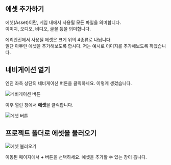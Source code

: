 ## 에셋 추가하기

에셋(Asset)이란, 게임 내에서 사용될 모든 파일을 의미합니다.  
이미지, 오디오, 비디오, 글꼴 등을 의미합니다.

에리엔진에서 사용될 에셋은 크게 위의 4종류로 나뉩니다.  
일단 아무런 에셋을 추가해보도록 합시다. 저는 예시로 이미지를 추가해보도록 하겠습니다.

## 네비게이션 열기

엔진 좌측 상단의 네비게이션 버튼을 클릭하세요. 이렇게 생겼습니다.

![네비게이션 버튼](../img/53a3d83c-436a-4f11-8872-3b08519cd8bf.png)

이후 열린 창에서 **에셋**을 클릭합니다.

![에셋 버튼](../img/b4411f63-a674-4aa2-ac7a-2bc2ee090b55.png)

## 프로젝트 폴더로 에셋을 불러오기

![에셋 불러오기](../img/10238bf1-a69c-46a1-877b-0f10115ddaf0.png)

이동된 페이지에서 **+** 버튼을 선택하세요. 에셋을 추가할 수 있는 창이 뜹니다.